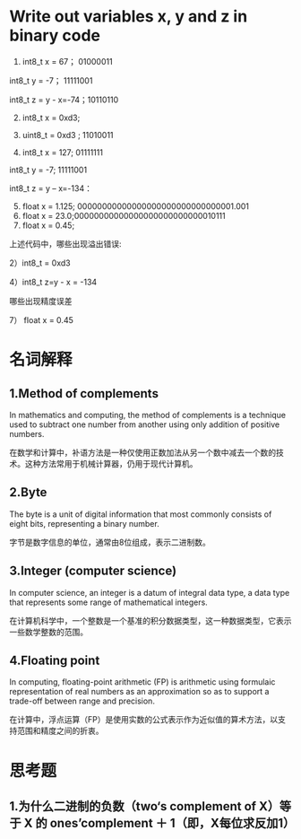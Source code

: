 # Write out variables x, y and z in binary code
1) int8_t x = 67； 01000011

int8_t y = -7； 11111001

int8_t z = y - x=-74；10110110

2) int8_t x = 0xd3; 

3) uint8_t = 0xd3 ; 11010011

4) int8_t x = 127; 01111111

 int8_t y = -7; 11111001

  int8_t z = y – x=-134：

5) float x = 1.125; 00000000000000000000000000000001.001
6) float x = 23.0;00000000000000000000000000010111
7) float x = 0.45;

上述代码中，哪些出现溢出错误:

2）int8_t = 0xd3

4）int8_t z=y - x = -134

哪些出现精度误差

7） float x = 0.45


# 名词解释
## 1.Method of complements
In mathematics and computing, the method of complements is a technique used to subtract one number from another using only addition of positive numbers. 

在数学和计算中，补语方法是一种仅使用正数加法从另一个数中减去一个数的技术。这种方法常用于机械计算器，仍用于现代计算机。

## 2.Byte
The byte is a unit of digital information that most commonly consists of eight bits, representing a binary number. 

字节是数字信息的单位，通常由8位组成，表示二进制数。

## 3.Integer (computer science)
In computer science, an integer is a datum of integral data type, a data type that represents some range of mathematical integers.

在计算机科学中，一个整数是一个基准的积分数据类型，这一种数据类型，它表示一些数学整数的范围。

## 4.Floating point
In computing, floating-point arithmetic (FP) is arithmetic using formulaic representation of real numbers as an approximation so as to support a trade-off between range and precision.

在计算中，浮点运算（FP）是使用实数的公式表示作为近似值的算术方法，以支持范围和精度之间的折衷。

# 思考题

## 1.为什么二进制的负数（two‘s complement of X）等于 X 的 ones’complement ＋ 1（即，X每位求反加1）

